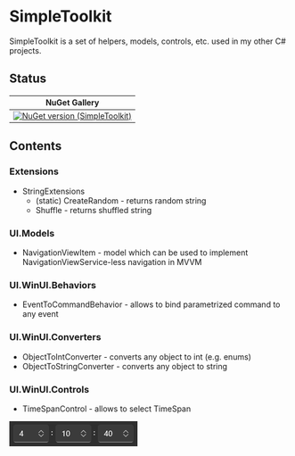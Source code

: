 # SimpleToolkit

SimpleToolkit is a set of helpers, models, controls, etc. used in my other C# projects.

## Status

| NuGet Gallery |
| ------------- |
| [![NuGet version (SimpleToolkit)](https://img.shields.io/nuget/v/SimpleToolkit.Extensions.svg?style=flat-square)](https://www.nuget.org/packages/SimpleToolkit.Extensions/) |

## Contents

### Extensions

* StringExtensions
    - (static) CreateRandom - returns random string
    - Shuffle - returns shuffled string

### UI.Models

* NavigationViewItem - model which can be used to implement NavigationViewService-less navigation in MVVM

### UI.WinUI.Behaviors

* EventToCommandBehavior - allows to bind parametrized command to any event

### UI.WinUI.Converters

* ObjectToIntConverter - converts any object to int (e.g. enums)
* ObjectToStringConverter - converts any object to string

### UI.WinUI.Controls

* TimeSpanControl - allows to select TimeSpan

![alt text](https://raw.githubusercontent.com/mateuszskoczek/SimpleToolkit/master/.github/images/timespancontrol.png)

